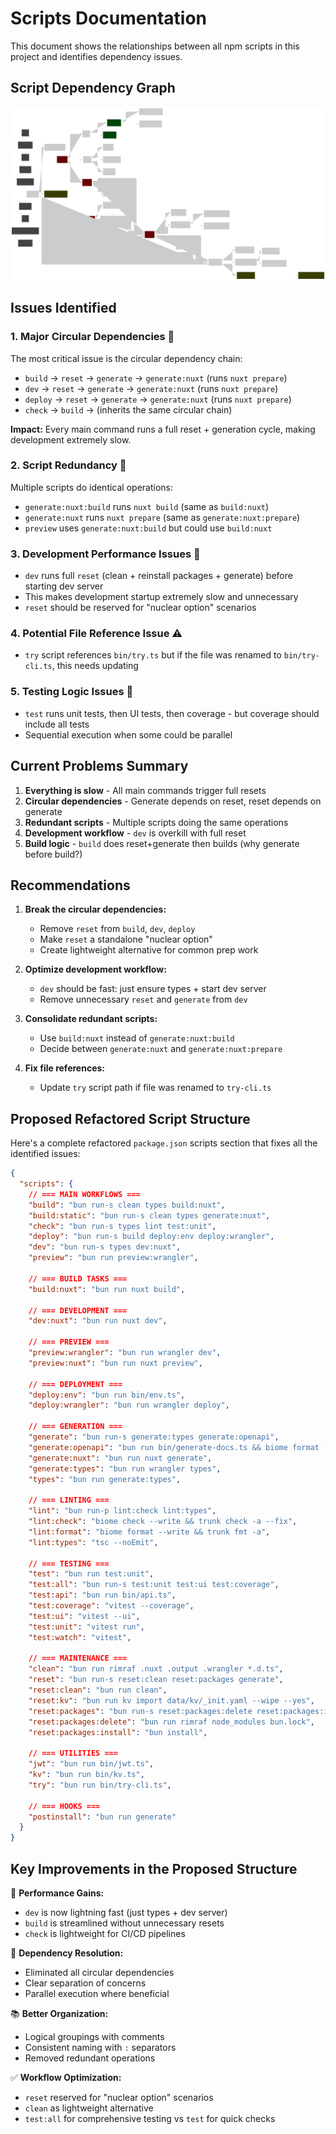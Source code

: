 # Scripts Documentation

This document shows the relationships between all npm scripts in this project and identifies dependency issues.

## Script Dependency Graph

![SCRIPTS.svg](SCRIPTS.svg)

## Issues Identified

### 1. **Major Circular Dependencies** 🔄

The most critical issue is the circular dependency chain:

- `build` → `reset` → `generate` → `generate:nuxt` (runs `nuxt prepare`)
- `dev` → `reset` → `generate` → `generate:nuxt` (runs `nuxt prepare`)
- `deploy` → `reset` → `generate` → `generate:nuxt` (runs `nuxt prepare`)
- `check` → `build` → (inherits the same circular chain)

**Impact:** Every main command runs a full reset + generation cycle, making development extremely slow.

### 2. **Script Redundancy** 🔁

Multiple scripts do identical operations:

- `generate:nuxt:build` runs `nuxt build` (same as `build:nuxt`)
- `generate:nuxt` runs `nuxt prepare` (same as `generate:nuxt:prepare`)
- `preview` uses `generate:nuxt:build` but could use `build:nuxt`

### 3. **Development Performance Issues** 🐌

- `dev` runs full `reset` (clean + reinstall packages + generate) before starting dev server
- This makes development startup extremely slow and unnecessary
- `reset` should be reserved for "nuclear option" scenarios

### 4. **Potential File Reference Issue** ⚠️

- `try` script references `bin/try.ts` but if the file was renamed to `bin/try-cli.ts`, this needs updating

### 5. **Testing Logic Issues** 🧪

- `test` runs unit tests, then UI tests, then coverage - but coverage should include all tests
- Sequential execution when some could be parallel

## Current Problems Summary

1. **Everything is slow** - All main commands trigger full resets
2. **Circular dependencies** - Generate depends on reset, reset depends on generate
3. **Redundant scripts** - Multiple scripts doing the same operations
4. **Development workflow** - `dev` is overkill with full reset
5. **Build logic** - `build` does reset+generate then builds (why generate before build?)

## Recommendations

1. **Break the circular dependencies:**

   - Remove `reset` from `build`, `dev`, `deploy`
   - Make `reset` a standalone "nuclear option"
   - Create lightweight alternative for common prep work

2. **Optimize development workflow:**

   - `dev` should be fast: just ensure types + start dev server
   - Remove unnecessary `reset` and `generate` from `dev`

3. **Consolidate redundant scripts:**

   - Use `build:nuxt` instead of `generate:nuxt:build`
   - Decide between `generate:nuxt` and `generate:nuxt:prepare`

4. **Fix file references:**
   - Update `try` script path if file was renamed to `try-cli.ts`

## Proposed Refactored Script Structure

Here's a complete refactored `package.json` scripts section that fixes all the identified issues:

```json
{
  "scripts": {
    // === MAIN WORKFLOWS ===
    "build": "bun run-s clean types build:nuxt",
    "build:static": "bun run-s clean types generate:nuxt",
    "check": "bun run-s types lint test:unit",
    "deploy": "bun run-s build deploy:env deploy:wrangler",
    "dev": "bun run-s types dev:nuxt",
    "preview": "bun run preview:wrangler",

    // === BUILD TASKS ===
    "build:nuxt": "bun run nuxt build",

    // === DEVELOPMENT ===
    "dev:nuxt": "bun run nuxt dev",

    // === PREVIEW ===
    "preview:wrangler": "bun run wrangler dev",
    "preview:nuxt": "bun run nuxt preview",

    // === DEPLOYMENT ===
    "deploy:env": "bun run bin/env.ts",
    "deploy:wrangler": "bun run wrangler deploy",

    // === GENERATION ===
    "generate": "bun run-s generate:types generate:openapi",
    "generate:openapi": "bun run bin/generate-docs.ts && biome format --write public/openapi.json",
    "generate:nuxt": "bun run nuxt generate",
    "generate:types": "bun run wrangler types",
    "types": "bun run generate:types",

    // === LINTING ===
    "lint": "bun run-p lint:check lint:types",
    "lint:check": "biome check --write && trunk check -a --fix",
    "lint:format": "biome format --write && trunk fmt -a",
    "lint:types": "tsc --noEmit",

    // === TESTING ===
    "test": "bun run test:unit",
    "test:all": "bun run-s test:unit test:ui test:coverage",
    "test:api": "bun run bin/api.ts",
    "test:coverage": "vitest --coverage",
    "test:ui": "vitest --ui",
    "test:unit": "vitest run",
    "test:watch": "vitest",

    // === MAINTENANCE ===
    "clean": "bun run rimraf .nuxt .output .wrangler *.d.ts",
    "reset": "bun run-s reset:clean reset:packages generate",
    "reset:clean": "bun run clean",
    "reset:kv": "bun run kv import data/kv/_init.yaml --wipe --yes",
    "reset:packages": "bun run-s reset:packages:delete reset:packages:install",
    "reset:packages:delete": "bun run rimraf node_modules bun.lock",
    "reset:packages:install": "bun install",

    // === UTILITIES ===
    "jwt": "bun run bin/jwt.ts",
    "kv": "bun run bin/kv.ts",
    "try": "bun run bin/try-cli.ts",

    // === HOOKS ===
    "postinstall": "bun run generate"
  }
}
```

## Key Improvements in the Proposed Structure

🚀 **Performance Gains:**

- `dev` is now lightning fast (just types + dev server)
- `build` is streamlined without unnecessary resets
- `check` is lightweight for CI/CD pipelines

🔧 **Dependency Resolution:**

- Eliminated all circular dependencies
- Clear separation of concerns
- Parallel execution where beneficial

📚 **Better Organization:**

- Logical groupings with comments
- Consistent naming with `:` separators
- Removed redundant operations

✅ **Workflow Optimization:**

- `reset` reserved for "nuclear option" scenarios
- `clean` as lightweight alternative
- `test:all` for comprehensive testing vs `test` for quick checks
